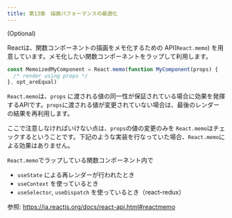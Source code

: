 ```yaml
---
title: 第13章　描画パフォーマンスの最適化
---
```


(Optional)

Reactは、関数コンポーネントの描画をメモ化するための API(`React.memo`) を用意しています。メモ化したい関数コンポーネントをラップして利用します。

```javascript
const MemoizedMyComponent = React.memo(function MyComponent(props) {
  /* render using props */
}, opt_areEqual)
```

`React.memo`は、`props` に渡される値の同一性が保証されている場合に効果を発揮するAPIです。`props`に渡される値が変更されていない場合は、最後のレンダーの結果を再利用します。

ここで注意しなければいけない点は、`props`の値の変更のみを `React.memo`はチェックするということです。下記のような実装を行なっていた場合、`React.memo`による効果はありません。

`React.memo`でラップしている関数コンポーネント内で

*  `useState` による再レンダーが行われたとき
*  `useContext` を使っているとき
*  `useSelector`, `useDispatch` を使っているとき（react-redux）



参照: https://ja.reactjs.org/docs/react-api.html#reactmemo